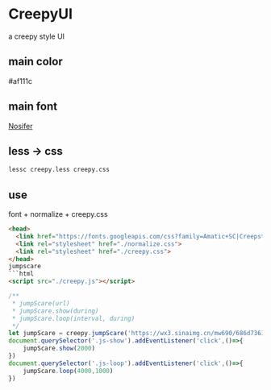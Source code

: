 # CreepyUI
a creepy style UI
## main color     
#af111c     
## main font    
[Nosifer](https://github.com/google/fonts/blob/master/ofl/nosifer/Nosifer-Regular.ttf)       
## less -> css
```bash
lessc creepy.less creepy.css
```
## use
font + normalize + creepy.css
```html
<head>
  <link href="https://fonts.googleapis.com/css?family=Amatic+SC|Creepster|Nosifer|Special+Elite|Stardos+Stencil" rel="stylesheet">
  <link rel="stylesheet" href="./normalize.css">
  <link rel="stylesheet" href="./creepy.css">
</head>
jumpscare
```html
<script src="./creepy.js"></script>
```
```JavaScript
/**
 * jumpScare(url)
 * jumpScare.show(during)
 * jumpScare.loop(interval, during)
 */
let jumpScare = creepy.jumpScare('https://wx3.sinaimg.cn/mw690/686d7361ly1fsfd8dlce1j20qo0k0wnn.jpg')
document.querySelector('.js-show').addEventListener('click',()=>{
    jumpScare.show(2000)
})
document.querySelector('.js-loop').addEventListener('click',()=>{
    jumpScare.loop(4000,1000)
})
```

